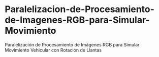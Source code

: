 # Paralelizacion-de-Procesamiento-de-Imagenes-RGB-para-Simular-Movimiento
Paralelización de Procesamiento de Imágenes RGB para Simular Movimiento Vehicular con Rotación de Llantas
